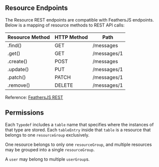 ## Resource Endpoints
The Resource REST endpoints are compatible with FeathersJS endpoints. Below is a mapping of resource methods to REST API calls:

| Resource Method | HTTP Method | Path        |
|-----------------|-------------|-------------|
| .find()         | GET         | /messages   |
| .get()          | GET         | /messages/1 |
| .create()       | POST        | /messages   |
| .update()       | PUT         | /messages/1 |
| .patch()        | PATCH       | /messages/1 |
| .remove()       | DELETE      | /messages/1 |

Reference: [FeathersJS REST](https://docs.feathersjs.com/api/client/rest.html#find)

## Permissions
Each `Typedef` includes a `table` name that specifies where the instances of that type are stored. Each `tableEntry` inside that `table` is a resource that belongs to one `resourceGroup` exclusively. 

One resource belongs to only one `resourceGroup`, and multiple resources may be grouped into a single `resourceGroup`.

A `user` may belong to multiple `userGroup`s. 